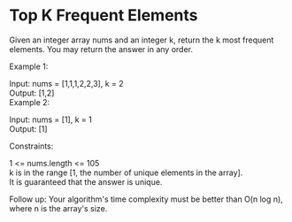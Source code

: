 # Top K Frequent Elements

Given an integer array nums and an integer k, return the k most frequent elements. You may return the answer in any order.

 

Example 1:

Input: nums = [1,1,1,2,2,3], k = 2  
Output: [1,2]  
Example 2:

Input: nums = [1], k = 1  
Output: [1]
 

Constraints:

1 <= nums.length <= 105  
k is in the range [1, the number of unique elements in the array].  
It is guaranteed that the answer is unique.
 

Follow up: Your algorithm's time complexity must be better than O(n log n), where n is the array's size.